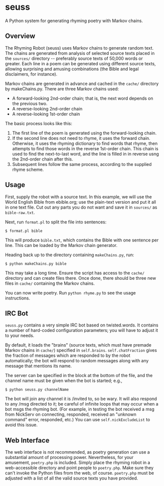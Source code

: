 seuss
=====

A Python system for generating rhyming poetry with Markov chains.

Overview
--------

The Rhyming Robot (seuss) uses Markov chains to generate random text. The
chains are generated from analysis of selected source texts placed in the
`sources/` directory -- preferably source texts of 50,000 words or greater.
Each line in a poem can be generated using different source texts, allowing
surprising and amusing combinations (the Bible and legal disclaimers, for
instance).

Markov chains are generated in advance and cached in the `cache/` directory
by makeChains.py. There are three Markov chains used:

 - A forward-looking 2nd-order chain; that is, the next word depends on the
   previous two.
 - A reverse-looking 2nd-order chain
 - A reverse-looking 1st-order chain

The basic process looks like this:

1. The first line of the poem is generated using the forward-looking chain.
2. If the second line does not need to rhyme, it uses the forward chain.
   Otherwise, it uses the rhyming dictionary to find words that rhyme,
   then attempts to find those words in the reverse 1st-order chain.
   This chain is used to find the next-to-last word, and the line is filled in
   in reverse usng the 2nd-order chain after this.
3. Subsequent lines follow the same process, according to the supplied rhyme
   scheme.

Usage
-----

First, supply the robot with a source text. In this example, we will use the 
World English Bible from ebible.org; use the plain-text version and put it all
in one text file. Cut out any parts you do not want and save it in `sources/`
as `bible-raw.txt`.

Next, run `format.pl` to split the file into sentences:

    $ format.pl bible

This will produce `bible.txt`, which contains the Bible with one sentence per
line. This can be loaded by the Markov chain generator.

Heading back up to the directory containing `makeChains.py`, run:

    $ python makeChains.py bible

This may take a long time. Ensure the script has access to the `cache/`
directory and can create files there. Once done, there should be three new
files in `cache/` containing the Markov chains.

You can now write poetry. Run `python rhyme.py` to see the usage instructions.

IRC Bot
-------

`seuss.py` contains a very simple IRC bot based on twisted.words. It contains
a number of hard-coded configuration parameters; you will have to adjust it
to your needs.

By default, it loads the "brains" (source texts, which must have premade
Markov chains in `cache/`) specified in `self.brains`. `self.chatFraction`
gives the fraction of messages which are responded to by the robot
automatically; the bot will respond to random messages along with any message
that mentions its name.

The server can be specified in the block at the bottom of the file, and the
channel name must be given when the bot is started; e.g.,

    $ python seuss.py channelName

The bot will join any channel it is /invited to, so be wary. It will also
respond to any /msg directed to it; be careful of infinite loops that may
occur when a bot msgs the rhyming bot. (For example, in testing the bot
received a msg from NickServ on connecting, responded, received an "unknown
command" error, responded, etc.) You can use `self.nickExcludeList` to avoid
this issue.

Web Interface
-------------

The web interface is not recommended, as poetry generation can use a 
substantial amount of processing power. Nevertheless, for your amusement,
`poetry.php` is included. Simply place the rhyming robot in a web-accessible
directory and point people to `poetry.php`. Make sure they can't invoke the
Python files from the web, of course. `poetry.php` must be adjusted with a list
of all the valid source texts you have provided.

